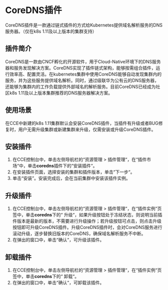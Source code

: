 # CoreDNS插件<a name="cce_01_0129"></a>

CoreDNS插件是一款通过链式插件的方式给Kubernetes提供域名解析服务的DNS服务器。（仅在k8s 1.11及以上版本的集群支持）

## 插件简介<a name="section25311744154917"></a>

CoreDNS是一款由CNCF孵化的开源软件，用于Cloud-Native环境下的DNS服务器和服务发现解决方案。CoreDNS实现了插件链式架构，能够按需组合插件，运行效率高、配置灵活。在kubernetes集群中使用CoreDNS能够自动发现集群内的服务，并为这些服务提供域名解析。同时，通过级联华为公有云的DNS服务器，还能够为集群内的工作负载提供外部域名的解析服务。目前CoreDNS已经成为社区k8s 1.11及以上版本集群推荐的DNS服务器解决方案。

## 使用场景<a name="section202191122814"></a>

在CCE中新建的k8s 1.11集群默认会安装CoreDNS插件，当插件有升级或者BUG修复时，用户无需升级集群或新建集群来升级，仅需安装或升级CoreDNS插件。

## 安装插件<a name="section776571919194"></a>

1.  在CCE控制台中，单击左侧导航栏的“资源管理  \>  插件管理“，在“插件市场“中，单击**coredns**插件下的“安装插件“。
2.  在安装插件页面，选择安装的集群和插件版本，单击“下一步“。
3.  单击“安装”。安装完成后，会在当前集群中安装该插件实例。

## 升级插件<a name="section19566181513486"></a>

1.  在CCE控制台中，单击左侧导航栏的“资源管理 \> 插件管理“，在“插件实例“页签中，单击**coredns**下的“ 升级“，如果升级按钮处于冻结状态，则说明当前插件版本是最新的版本，不需要进行升级操作；若升级按钮可点击，则点击升级按钮即可升级CoreDNS插件。升级CoreDNS插件时，会对CoreDNS服务进行滚动升级，逐步替换旧版本的CoreDNS，确保域名解析服务不中断。
2.  在弹出的窗口中，单击“确认“，可升级该插件。

## 卸载插件<a name="section7582615184814"></a>

1.  在CCE控制台中，单击左侧导航栏的“资源管理 \> 插件管理“，在“插件实例“页签中，单击**coredns**下的“ 卸载“。
2.  在弹出的窗口中，单击“确认“，可卸载该插件。

